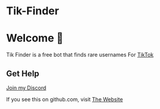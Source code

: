 # Tik-Finder
# Welcome 🥳

Tik Finder is a free bot that finds rare usernames For [TikTok](https://www.tiktok.com)
## Get Help
[Join my Discord](https://dsc.gg/m2.esp)

If you see this on github.com, visit [The Website](https://replit.com/github/Ahmdooo/TikTok-Finder#README.md)
